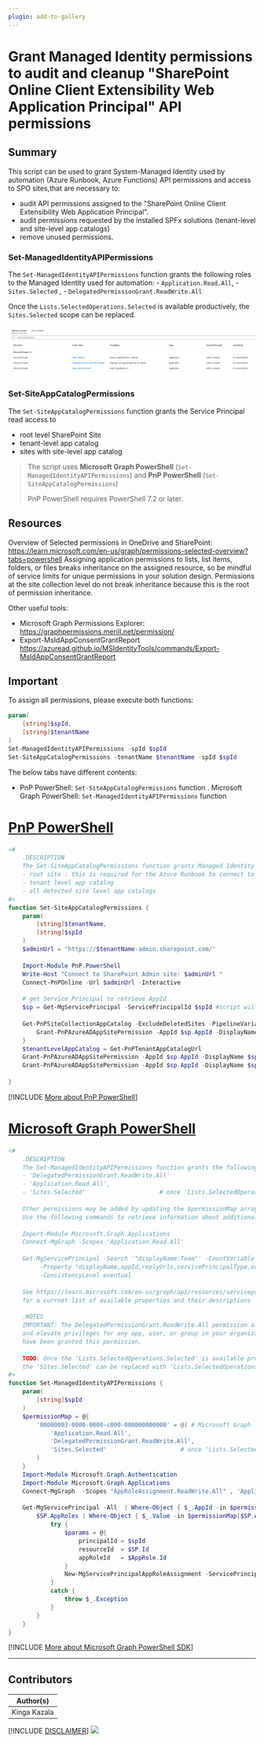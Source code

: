 ```yaml
---
plugin: add-to-gallery
---
```


# Grant Managed Identity permissions to audit and cleanup "SharePoint Online Client Extensibility Web Application Principal" API permissions

## Summary

 This script can be used to grant System-Managed Identity used by automation (Azure Runbook, Azure Functions) API permissions and access to SPO sites,that are necessary to:
- audit API permissions assigned to the "SharePoint Online Client Extensibility Web Application Principal".
- audit permissions requested by the installed SPFx solutions (tenant-level and site-level app catalogs)
- remove unused permissions.

### Set-ManagedIdentityAPIPermissions
The `Set-ManagedIdentityAPIPermissions` function grants the following roles to the Managed Identity used for automation:
    - `Application.Read.All`,
    - `Sites.Selected`     ,
    - `DelegatedPermissionGrant.ReadWrite.All`

Once the `Lists.SelectedOperations.Selected` is available productively, the `Sites.Selected` scope can be replaced.

![API permissions](./assets/image.png)

### Set-SiteAppCatalogPermissions
The `Set-SiteAppCatalogPermissions` function grants the Service Principal read access to 
- root level SharePoint Site
- tenant-level app catalog
- sites with site-level app catalog

> The script uses **Microsoft Graph PowerShell** (`Set-ManagedIdentityAPIPermissions`) and **PnP PowerShell** (`Set-SiteAppCatalogPermissions`)
>
> PnP PowerShell requires PowerShell 7.2 or later.

## Resources
Overview of Selected permissions in OneDrive and SharePoint: https://learn.microsoft.com/en-us/graph/permissions-selected-overview?tabs=powershell
Assigning application permissions to lists, list items, folders, or files breaks inheritance on the assigned resource, 
so be mindful of service limits for unique permissions in your solution design. Permissions at the site collection level do not break inheritance 
because this is the root of permission inheritance.

Other useful tools:
- Microsoft Graph Permissions Explorer: https://graphpermissions.merill.net/permission/
- Export-MsIdAppConsentGrantReport https://azuread.github.io/MSIdentityTools/commands/Export-MsIdAppConsentGrantReport

## Important

To assign all permissions, please execute both functions:

```powershell
param(
    [string]$spId,
    [string]$tenantName
)
Set-ManagedIdentityAPIPermissions -spId $spId 
Set-SiteAppCatalogPermissions -tenantName $tenantName -spId $spId 
```
The below tabs have different contents:
- PnP PowerShell: `Set-SiteAppCatalogPermissions` function
. Microsoft Graph PowerShell: `Set-ManagedIdentityAPIPermissions` function

# [PnP PowerShell](#tab/pnpps)

```powershell
<#
    .DESCRIPTION
    The Set-SiteAppCatalogPermissions function grants Managed Identity Read acess to the following SPO sites:
    - root site : this is required for the Azure Runbook to connect to SharePoint and request app catalogs
    - tenant level app catalog
    - all detected site level app catalogs
#>
function Set-SiteAppCatalogPermissions {
    param(
        [string]$tenantName,
        [string]$spId
    )
    $adminUrl = "https://$tenantName-admin.sharepoint.com/"

    Import-Module PnP.PowerShell
    Write-Host "Connect to SharePoint Admin site: $adminUrl "
    Connect-PnPOnline -Url $adminUrl -Interactive

    # get Service Principal to retrieve AppId
    $sp = Get-MgServicePrincipal -ServicePrincipalId $spId #script will stop if service principal does not exist

    Get-PnPSiteCollectionAppCatalog -ExcludeDeletedSites -PipelineVariable SiteAppCatalog | ForEach-Object {
        Grant-PnPAzureADAppSitePermission -AppId $sp.AppId -DisplayName $sp.DisplayName -Permissions Read -Site $SiteAppCatalog.SiteID.Guid
    }
    $tenantLevelAppCatalog = Get-PnPTenantAppCatalogUrl
    Grant-PnPAzureADAppSitePermission -AppId $sp.AppId -DisplayName $sp.DisplayName -Permissions Read -Site $tenantLevelAppCatalog
    Grant-PnPAzureADAppSitePermission -AppId $sp.AppId -DisplayName $sp.DisplayName -Permissions Read -Site "https://$tenantName.sharepoint.com/"

}
```
[!INCLUDE [More about PnP PowerShell](../../docfx/includes/MORE-PNPPS.md)]




# [Microsoft Graph PowerShell](#tab/graphps)
```powershell
<#
    .DESCRIPTION
    The Set-ManagedIdentityAPIPermissions function grants the following Microsoft Graph API permissions:
    - 'DelegatedPermissionGrant.ReadWrite.All'
    - 'Application.Read.All',
    - 'Sites.Selected'                     # once 'Lists.SelectedOperations.Selected' is released, scope can be changed

    Other permissions may be added by updating the $permissionMap array. 
    Use the following commands to retrieve information about additional applications: 
    
    Import-Module Microsoft.Graph.Applications
    Connect-MgGraph -Scopes 'Application.Read.All'

    Get-MgServicePrincipal -Search '"displayName:Team"' -CountVariable CountVar `
         -Property "displayName,appId,replyUrls,servicePrincipalType,oauth2PermissionScopes,appRoles,resourceSpecificApplicationPermissions" `
         -ConsistencyLevel eventual

    See https://learn.microsoft.com/en-us/graph/api/resources/serviceprincipal?view=graph-rest-1.0#properties
    for a currnet list of available properties and their descriptions

    .NOTES
    IMPORTANT: The DelegatedPermissionGrant.ReadWrite.All permission allows an app or a service to manage permission grants 
    and elevate privileges for any app, user, or group in your organization. Only appropriate users should access apps that 
    have been granted this permission.

    TODO: Once the 'Lists.SelectedOperations.Selected' is available productively (now in beta),
    the 'Sites.Selected' can be replaced with 'Lists.SelectedOperations.Selected'
#>
function Set-ManagedIdentityAPIPermissions {
    param(
        [string]$spId
    )
    $permissionMap = @{
        '00000003-0000-0000-c000-000000000000' = @( # Microsoft Graph
            'Application.Read.All',
            'DelegatedPermissionGrant.ReadWrite.All',
            'Sites.Selected'                     # once 'Lists.SelectedOperations.Selected' is released, scope can be changed
        )
    }
    Import-Module Microsoft.Graph.Authentication
    Import-Module Microsoft.Graph.Applications
    Connect-MgGraph  -Scopes "AppRoleAssignment.ReadWrite.All" , 'Application.Read.All'

    Get-MgServicePrincipal -All  | Where-Object { $_.AppId -in $permissionMap.Keys } -PipelineVariable SP | ForEach-Object {
        $SP.AppRoles | Where-Object { $_.Value -in $permissionMap[$SP.AppId] -and $_.AllowedMemberTypes -contains "Application" } -PipelineVariable AppRole | ForEach-Object {
            try {
                $params = @{
                    principalId = $spId
                    resourceId  = $SP.Id
                    appRoleId   = $AppRole.Id
                }
                New-MgServicePrincipalAppRoleAssignment -ServicePrincipalId $spId -BodyParameter $params -ErrorAction:SilentlyContinue
            }
            catch {
                throw $_.Exception
            }
        }
    }
}
```
[!INCLUDE [More about Microsoft Graph PowerShell SDK](../../docfx/includes/MORE-GRAPHSDK.md)]


***



## Contributors

| Author(s) |
|-----------|
| Kinga Kazala |


[!INCLUDE [DISCLAIMER](../../docfx/includes/DISCLAIMER.md)]
<img src="https://m365-visitor-stats.azurewebsites.net/script-samples/scripts/template-script-submission" aria-hidden="true" />